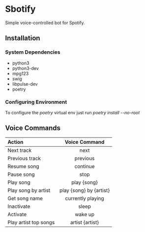 # Sbotify
Simple voice-controlled bot for Spotify.

## Installation
### System Dependencies
+ python3
+ python3-dev
+ mpg123
+ swig
+ libpulse-dev
+ poetry

### Configuring Environment
To configure the _poetry_ virtual env just run _poetry install --no-root_

## Voice Commands
Action | Voice Command 
:----- | :----: 
Next track   | next 
Previous track  | previous
Resume song | continue
Pause song | stop
Play song | play {song}
Play song by artist | play {song} by {artist}
Get song name | currently playing
Inactivate | sleep
Activate | wake up
Play artist top songs | artist {artist}